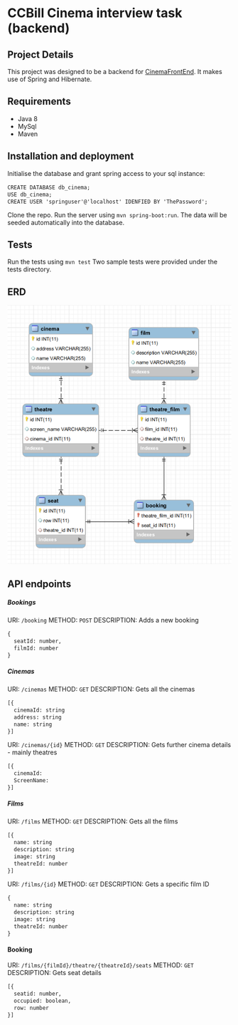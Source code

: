 # CCBill Cinema interview task (backend)

## Project Details

This project was designed to be a backend for [CinemaFrontEnd](https://github.com/gabrielstellini/InterviewCinemaFrontEnd). It makes use of Spring and Hibernate.

## Requirements

- Java 8
- MySql
- Maven

## Installation and deployment

Initialise the database and grant spring access to your sql instance:
```
CREATE DATABASE db_cinema;
USE db_cinema;
CREATE USER 'springuser'@'localhost' IDENFIED BY 'ThePassword';
```

Clone the repo.
Run the server using `mvn spring-boot:run`. The data will be seeded automatically into the database.

## Tests
Run the tests using `mvn test`
Two sample tests were provided under the tests directory.

## ERD
![ERD](https://raw.githubusercontent.com/gabrielstellini/InterviewCinemaBackend/master/ERD.png)

## API endpoints

##### Bookings
URI: `/booking`
METHOD: `POST`
DESCRIPTION: Adds a new booking
```
{
  seatId: number,
  filmId: number
}
```

##### Cinemas
URI: `/cinemas`
METHOD: `GET`
DESCRIPTION: Gets all the cinemas
```
[{
  cinemaId: string
  address: string
  name: string
}]
```
URI: `/cinemas/{id}`
METHOD: `GET`
DESCRIPTION: Gets further cinema details - mainly theatres
```
[{
  cinemaId:
  ScreenName:
}]
```

##### Films
URI: `/films`
METHOD: `GET`
DESCRIPTION: Gets all the films

```
[{
  name: string
  description: string
  image: string
  theatreId: number
}]
```

URI: `/films/{id}`
METHOD: `GET`
DESCRIPTION: Gets a specific film ID

```
{
  name: string
  description: string
  image: string
  theatreId: number
}
```

#### Booking
URI: `/films/{filmId}/theatre/{theatreId}/seats`
METHOD: `GET`
DESCRIPTION: Gets seat details

```
[{
  seatid: number,
  occupied: boolean,
  row: number
}]
```
